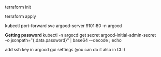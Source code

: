 terraform init

terraform apply

kubectl port-forward svc argocd-server 9101:80 -n argocd

**Getting password**
kubectl -n argocd get secret argocd-initial-admin-secret -o jsonpath="{.data.password}" | base64 --decode ; echo

add ssh key in argocd gui settings (you can do it also in CLI)